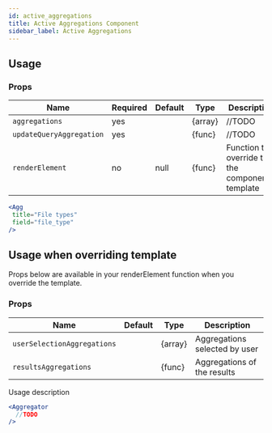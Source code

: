```yaml
---
id: active_aggregations
title: Active Aggregations Component
sidebar_label: Active Aggregations
---
```


## Usage

### Props

| Name                          | Required  | Default       | Type      | Description             |
| ------------------------------|-----------|---------------| ----------|-------------------------|
| ``aggregations``              | yes       |               | {array}   | //TODO |
| ``updateQueryAggregation``    | yes       |               | {func}    | //TODO  |
| ``renderElement``             | no        | null          | {func}    | Function to override the the component's template |


```jsx
<Agg
 title="File types"
 field="file_type"
/>
```

## Usage when overriding template

Props below are available in your renderElement function when you override the template.

### Props

| Name                          | Default       | Type      | Description                   |
| ------------------------------|---------------| ----------|-------------------------------|
| ``userSelectionAggregations`` |               | {array}   | Aggregations selected by user |
| ``resultsAggregations``       |               | {func}    | Aggregations of the results   |

Usage description
```jsx
<Aggregator
  //TODO
/>
```